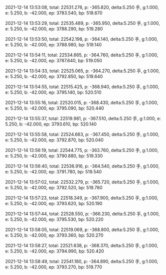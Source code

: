 2021-12-14 13:53:08, total: 22531.276, p: -365.820, delta:5.250 手, g:1.000, e: 5.250, b: -42.000, ep: 3783.540, bp: 518.670

2021-12-14 13:53:29, total: 22535.489, p: -365.950, delta:5.250 手, g:1.000, e: 5.250, b: -42.000, ep: 3788.290, bp: 519.280

2021-12-14 13:53:50, total: 22542.198, p: -364.140, delta:5.250 手, g:1.000, e: 5.250, b: -42.000, ep: 3788.980, bp: 519.140

2021-12-14 13:54:11, total: 22534.665, p: -364.760, delta:5.250 手, g:1.000, e: 5.250, b: -42.000, ep: 3787.640, bp: 519.050

2021-12-14 13:54:33, total: 22525.065, p: -364.270, delta:5.250 手, g:1.000, e: 5.250, b: -42.000, ep: 3792.850, bp: 519.640

2021-12-14 13:54:55, total: 22515.425, p: -368.940, delta:5.250 手, g:1.000, e: 5.250, b: -42.000, ep: 3795.140, bp: 520.510

2021-12-14 13:55:16, total: 22520.015, p: -368.430, delta:5.250 手, g:1.000, e: 5.250, b: -42.000, ep: 3795.090, bp: 520.440

2021-12-14 13:55:37, total: 22519.981, p: -367.510, delta:5.250 手, g:1.000, e: 5.250, b: -42.000, ep: 3793.610, bp: 520.140

2021-12-14 13:55:58, total: 22524.663, p: -367.450, delta:5.250 手, g:1.000, e: 5.250, b: -42.000, ep: 3792.870, bp: 520.040

2021-12-14 13:56:19, total: 22544.775, p: -363.760, delta:5.250 手, g:1.000, e: 5.250, b: -42.000, ep: 3790.880, bp: 519.330

2021-12-14 13:56:40, total: 22536.916, p: -364.540, delta:5.250 手, g:1.000, e: 5.250, b: -42.000, ep: 3791.780, bp: 519.540

2021-12-14 13:57:02, total: 22532.279, p: -365.720, delta:5.250 手, g:1.000, e: 5.250, b: -42.000, ep: 3792.520, bp: 519.780

2021-12-14 13:57:23, total: 22518.349, p: -367.900, delta:5.250 手, g:1.000, e: 5.250, b: -42.000, ep: 3793.620, bp: 520.190

2021-12-14 13:57:44, total: 22528.550, p: -366.230, delta:5.250 手, g:1.000, e: 5.250, b: -42.000, ep: 3795.530, bp: 520.220

2021-12-14 13:58:05, total: 22519.069, p: -368.800, delta:5.250 手, g:1.000, e: 5.250, b: -42.000, ep: 3793.360, bp: 520.270

2021-12-14 13:58:27, total: 22521.638, p: -368.370, delta:5.250 手, g:1.000, e: 5.250, b: -42.000, ep: 3794.990, bp: 520.420

2021-12-14 13:58:49, total: 22541.180, p: -364.890, delta:5.250 手, g:1.000, e: 5.250, b: -42.000, ep: 3793.270, bp: 519.770